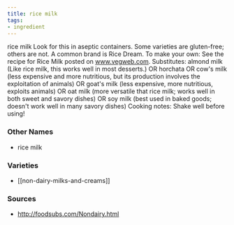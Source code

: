 ```yaml
---
title: rice milk
tags:
- ingredient
---
```

rice milk Look for this in aseptic containers. Some varieties are gluten-free; others are not. A common brand is Rice Dream. To make your own: See the recipe for Rice Milk posted on www.vegweb.com. Substitutes: almond milk (Like rice milk, this works well in most desserts.) OR horchata OR cow's milk (less expensive and more nutritious, but its production involves the exploitation of animals) OR goat's milk (less expensive, more nutritious, exploits animals) OR oat milk (more versatile that rice milk; works well in both sweet and savory dishes) OR soy milk (best used in baked goods; doesn't work well in many savory dishes) Cooking notes: Shake well before using!

### Other Names

* rice milk

### Varieties

* [[non-dairy-milks-and-creams]]

### Sources
* http://foodsubs.com/Nondairy.html
